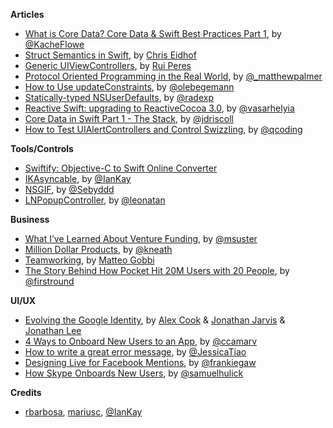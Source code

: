 **Articles**

* [What is Core Data? Core Data & Swift Best Practices Part 1](https://garglingwithrazorblades.wordpress.com/2015/08/27/36/), by [@KacheFlowe](https://twitter.com/KacheFlowe)
* [Struct Semantics in Swift](http://chris.eidhof.nl/posts/struct-semantics-in-swift.html), by [Chris Eidhof](https://twitter.com/chriseidhof)
* [Generic UIViewControllers](http://codeplease.io/2015/08/28/generic-uiviewcontrollers/), by [Rui Peres](https://twitter.com/ruiaaperes)
* [Protocol Oriented Programming in the Real World](http://matthewpalmer.net/blog/2015/08/30/protocol-oriented-programming-in-the-real-world/), by [@_matthewpalmer](https://twitter.com/_matthewpalmer)
* [How to Use updateConstraints](http://oleb.net/blog/2015/08/how-to-use-updateconstraints/), by [@olebegemann](https://twitter.com/olebegemann)
* [Statically-typed NSUserDefaults](http://radex.io/swift/nsuserdefaults/static/), by [@radexp](https://twitter.com/radexp)
* [Reactive Swift: upgrading to ReactiveCocoa 3.0](https://alltheflow.com/reactive-swift-upgrading-to-reactivecocoa-3-0/), by [@vasarhelyia](https://twitter.com/vasarhelyia)
* [Core Data in Swift Part 1 - The Stack](http://themainthread.com/blog/2015/08/core-data-stack-in-swift.html), by [@jdriscoll](https://twitter.com/jdriscoll)
* [How to Test UIAlertControllers and Control Swizzling](http://qualitycoding.org/testing-uialertcontrollers), by [@qcoding](https://twitter.com/qcoding)

**Tools/Controls**

* [Swiftify: Objective-C to Swift Online Converter](http://objectivec2swift.net/#/converter)
* [IKAsyncable](https://github.com/IanKeen/IKAsyncable), by [@IanKay](https://twitter.com/IanKay)
* [NSGIF](https://github.com/NSRare/NSGIF), by [@Sebyddd](https://twitter.com/Sebyddd)
* [LNPopupController](https://github.com/LeoNatan/LNPopupController), by [@leonatan](https://twitter.com/leonatan)

**Business**

* [What I’ve Learned About Venture Funding](http://www.bothsidesofthetable.com/2015/08/20/what-ive-learned-about-venture-funding/), by [@msuster](https://twitter.com/msuster)
* [Million Dollar Products](http://warpspire.com/posts/million-dollar-products/), by [@kneath](https://twitter.com/kneath)
* [Teamworking](https://blog.busuu.com/teamworking/), by [Matteo Gobbi](https://twitter.com/matteo_gobbi)
* [The Story Behind How Pocket Hit 20M Users with 20 People](http://firstround.com/review/the-story-behind-how-pocket-hit-20m-users-with-20-people/), by [@firstround](https://twitter.com/firstround)


**UI/UX**

* [Evolving the Google Identity](https://design.google.com/articles/evolving-the-google-identity/), by [Alex Cook](https://twitter.com/gethyper) & [Jonathan Jarvis](https://twitter.com/JonathanJarvis) & [Jonathan Lee](https://twitter.com/hifromjonathan)
* [4 Ways to Onboard New Users to an App](https://medium.com/product-breakdown/4-ways-to-onboard-new-users-to-an-app-8011a119720a), by [@ccamarv](https://twitter.com/ccamarv)
* [How to write a great error message](https://medium.com/@thomasfuchs/how-to-write-an-error-message-883718173322), by [@JessicaTiao](https://twitter.com/JessicaTiao)
* [Designing Live for Facebook Mentions](https://medium.com/facebook-design/live-for-mentions-cb91b8a59a27), by [@frankiegaw](https://twitter.com/frankiegaw)
* [How Skype Onboards New Users](http://www.useronboard.com/how-skype-onboards-new-users/), by [@samuelhulick](https://twitter.com/samuelhulick)

**Credits**

*  [rbarbosa](https://github.com/rbarbosa), [mariusc](https://github.com/mariusc), [@IanKay](https://twitter.com/IanKay)
